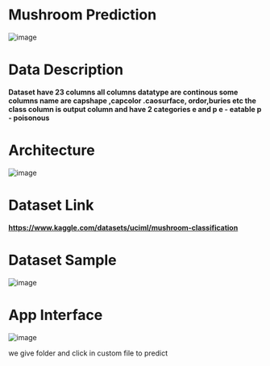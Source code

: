 # Mushroom Prediction
 
 ![image](https://user-images.githubusercontent.com/75209200/192265331-73197c8e-d717-4be2-a955-2cdafa88db2b.png)


# Data Description
**Dataset have 23 columns all columns datatype are continous some columns name are capshape ,capcolor .caosurface, ordor,buries etc
 the class column is output column and have 2 categories e and p 
 e - eatable
 p - poisonous**

# Architecture

![image](https://user-images.githubusercontent.com/75209200/192263660-0b148211-1b98-472c-a8b6-7a43a0ff0a9d.png)

# Dataset Link
**https://www.kaggle.com/datasets/uciml/mushroom-classification**

# Dataset Sample

![image](https://user-images.githubusercontent.com/75209200/192264626-ed798cd7-208d-49e3-abb1-38069e4eef0f.png)

# App Interface
![image](https://user-images.githubusercontent.com/75209200/192264797-eab76e35-329a-4887-9f17-6f8fdcd2b650.png)

we give folder and click in custom file to predict 

